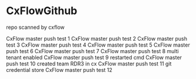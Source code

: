 # CxFlowGithub
repo scanned by cxflow

CxFlow master push test 1
CxFlow master push test 2
CxFlow master push test 3
CxFlow master push test 4
CxFlow master push test 5
CxFlow master push test 6
CxFlow master push test 7
CxFlow master push test 8 multi tenant enabled
CxFlow master push test 9 restarted cmd
CxFlow master push test 10 created team RDR3 in cx
CxFlow master push test 11 git credential store
CxFlow master push test 12 